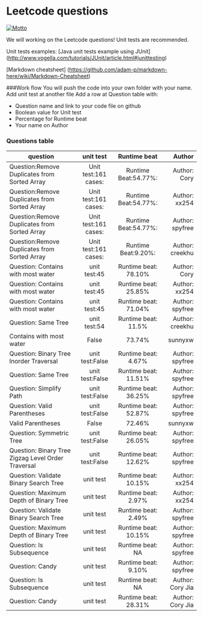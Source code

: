 # Leetcode questions
[![Motto](https://img.shields.io/badge/motto-good%20good%20study%2C%20day%20day%20up-red.svg)](https://en.wikipedia.org/wiki/Day_Day_Up)

We will working on the Leetcode questions! Unit tests are recommended.

Unit tests examples:
[Java unit tests example using JUnit] (http://www.vogella.com/tutorials/JUnit/article.html#junittesting)

[Markdown cheatsheet] (https://github.com/adam-p/markdown-here/wiki/Markdown-Cheatsheet)

###Work flow
You will push the code into your own folder with your name.
Add unit test at another file
Add a row at Question table with:
 - Question name and link to your code file on github
 - Boolean value for Unit test
 - Percentage for Runtime beat
 - Your name on Author

### Questions table
| question      | unit test      | Runtime beat   | Author        |
| ------------- |:-------------: |:-------------: | -------:      |
|Question:Remove Duplicates from Sorted Array |Unit test:161 cases: |Runtime Beat:54.77%: |Author: Cory|
|Question:Remove Duplicates from Sorted Array |Unit test:161 cases: |Runtime Beat:54.77%: |Author: xx254|
|Question:Remove Duplicates from Sorted Array |Unit test:161 cases: |Runtime Beat:54.77%: |Author: spyfree|
|Question:Remove Duplicates from Sorted Array	|Unit test:161 cases:	|Runtime Beat:9.20%:	 |Author: creekhu|
|Question: Contains with most water| unit test:45  | Runtime beat: 78.10%   | Author: Cory   |
|Question: Contains with most water| unit test:45  | Runtime beat: 25.85%   | Author: xx254  |
|Question: Contains with most water| unit test:45  | Runtime beat: 71.04%   | Author: spyfree|
|Question: Same Tree| unit test:54  | Runtime beat: 11.5%   | Author: creekhu|
|Contains with most water|	False	|	73.74%	|	sunnyxw	|
|Question: Binary Tree Inorder Traversal| unit test:False  | Runtime beat: 4.67%   | Author: spyfree|
|Question: Same Tree| unit test:False  | Runtime beat: 11.51%   | Author: spyfree|
|Question: Simplify Path| unit test:False  | Runtime beat: 36.25%   | Author: spyfree|
|Question: Valid Parentheses| unit test:False  | Runtime beat: 52.87%   | Author: spyfree|
|Valid Parentheses|	False	|	72.46%	|	sunnyxw	|
|Question: Symmetric Tree| unit test:False  | Runtime beat: 26.05%   | Author: spyfree|
|Question: Binary Tree Zigzag Level Order Traversal| unit test:False  | Runtime beat: 12.62%   | Author: spyfree|
|Question: Validate Binary Search Tree| unit test | Runtime beat: 10.15%  | Author: xx254|
|Question: Maximum Depth of Binary Tree| unit test  | Runtime beat: 2.97%  | Author: xx254|
|Question: Validate Binary Search Tree| unit test | Runtime beat: 2.49%  | Author: spyfree|
|Question: Maximum Depth of Binary Tree| unit test | Runtime beat: 10.15%  | Author: spyfree|
|Question: Is Subsequence| unit test | Runtime beat: NA  | Author: spyfree|
|Question: Candy| unit test | Runtime beat: 9.10%  | Author: spyfree|
|Question: Is Subsequence| unit test | Runtime beat: NA  | Author: Cory Jia
|Question: Candy| unit test | Runtime beat: 28.31%  | Author: Cory Jia
